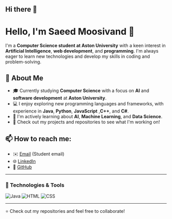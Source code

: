 ## Hi there 👋


# Hello, I'm Saeed Moosivand 👋

I'm a **Computer Science student at Aston University** with a keen interest in **Artificial Intelligence**, **web development**, and **programming**. I'm always eager to learn new technologies and develop my skills in coding and problem-solving.

## 🚀 About Me
- 🎓 Currently studying **Computer Science** with a focus on **AI** and **software development** at **Aston University**.
- 💻 I enjoy exploring new programming languages and frameworks, with experience in **Java**, **Python**,  **JavaScript** ,**C++**, and **C#**.
- 🌱 I'm actively learning about **AI**, **Machine Learning**, and **Data Science**.
- 🔗 Check out my projects and repositories to see what I'm working on!

## 📫 How to reach me:
- ✉️ [Email](mailto:240169451@aston.ac.uk) (Student email)
- 🌐 [LinkedIn](https://www.linkedin.com/in/saeedmoosivand)
- 💼 [GitHub](https://github.com/saeed-moo)

---

### 🔧 Technologies & Tools
![Java](https://img.shields.io/badge/Java-ED8B00?style=for-the-badge&logo=java&logoColor=white)
![HTML](https://img.shields.io/badge/HTML-E34F26?style=for-the-badge&logo=html5&logoColor=white)
![CSS](https://img.shields.io/badge/CSS-1572B6?style=for-the-badge&logo=css3&logoColor=white)

---

⭐ Check out my repositories and feel free to collaborate!



